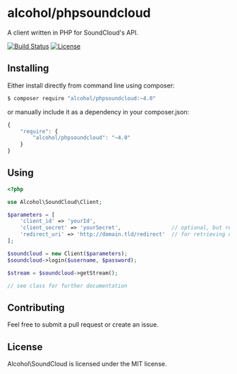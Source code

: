 # alcohol/phpsoundcloud

A client written in PHP for SoundCloud's API.

[![Build Status](https://img.shields.io/travis/alcohol/phpsoundcloud/master.svg?style=flat-square)](https://travis-ci.org/alcohol/phpsoundcloud)
[![License](https://img.shields.io/packagist/l/alcohol/phpsoundcloud.svg?style=flat-square)](https://packagist.org/packages/alcohol/phpsoundcloud)


## Installing

Either install directly from command line using composer:

``` sh
$ composer require "alcohol/phpsoundcloud:~4.0"
```

or manually include it as a dependency in your composer.json:

``` javascript
{
    "require": {
        "alcohol/phpsoundcloud": "~4.0"
    }
}
```

## Using

``` php
<?php

use Alcohol\SoundCloud\Client;

$parameters = [
    'client_id' => 'yourId',
    'client_secret' => 'yourSecret',                // optional, but required
    'redirect_uri' => 'http://domain.tld/redirect'  // for retrieving oauth token
];

$soundcloud = new Client($parameters);
$soundcloud->login($username, $password);

$stream = $soundcloud->getStream();

// see class for further documentation

```

## Contributing

Feel free to submit a pull request or create an issue.

## License

Alcohol\SoundCloud is licensed under the MIT license.

